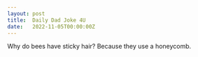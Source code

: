 ```yaml
---
layout: post
title:  Daily Dad Joke 4U
date:   2022-11-05T00:00:00Z
---
```

Why do bees have sticky hair? Because they use a honeycomb.
